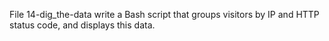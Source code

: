 File 14-dig_the-data  write a Bash script that groups visitors by IP and HTTP status code, and displays this data.

